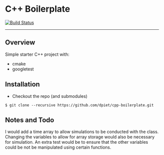 # C++ Boilerplate
[![Build Status](https://travis-ci.org/aracelis-git/Midterm_project.svg?branch=master)](https://travis-ci.org/aracelis-git/Midterm_project)

---

## Overview

Simple starter C++ project with:

- cmake
- googletest

## Installation

- Checkout the repo (and submodules)
```
$ git clone --recursive https://github.com/dpiet/cpp-boilerplate.git
```
## Notes and Todo 
I would add a time array to allow simulations to be conducted with the class. 
Changing the variables to allow for array storage would also be necessary for simulation.
An extra test would be to ensure that the other variables could be not be manipulated using certain functions.

